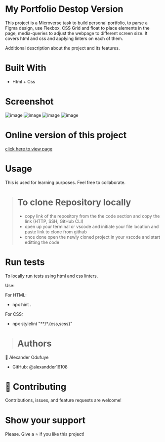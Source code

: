 

# My Portfolio Destop Version
This project is a Microverse task to build personal portfolio, to parse a Figma design, use Flexbox, CSS Grid and float to place elements in the page, media-queries to adjust the webpage to different screen size. It covers html and css and applying linters on each of them.

Additional description about the project and its features.

# Built With
- Html + Css

# Screenshot

![image](https://user-images.githubusercontent.com/60612329/121685237-986c6a80-cab7-11eb-8375-7fb5ded34c74.png)
![image](https://user-images.githubusercontent.com/60612329/121685329-b3d77580-cab7-11eb-9c0c-24404f7e8350.png)
![image](https://user-images.githubusercontent.com/60612329/121685400-cb166300-cab7-11eb-9d79-e843f4cd1108.png)
![image](https://user-images.githubusercontent.com/60612329/121685464-dd909c80-cab7-11eb-80c2-7d5afc52db03.png)



# Online version of this project 
[click here to view page](https://alexander16108.github.io/destop-version/)

# Usage
This is used for learning purposes. Feel free to collaborate.



> # To clone Repository locally
> - copy link of the repository from the the code section and copy the link (HTTP, SSH, GitHub CLI)
> - open up your terminal or vscode and initiate your file location and paste link to clone from github
> - once done open the newly cloned project in your vscode and start editting the code

# Run tests
To locally run tests using html and css linters.

Use:

For HTML:


- npx hint .


For CSS:


- npx stylelint "**/*.{css,scss}" 


> # Authors
👤 Alexander Odufuye
- GitHub: @alexandder16108


# 🤝 Contributing
Contributions, issues, and feature requests are welcome!

# Show your support
Please. Give a ⭐️ if you like this project!
